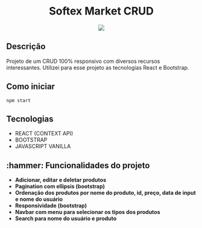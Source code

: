 # <h1 align="center"> Softex Market CRUD </h1> 

<p align="center">
<img src="https://user-images.githubusercontent.com/100027700/204397016-54d3556e-9b46-482d-b52b-4287816795ce.gif">
</p>

<h2>Descrição</h2>
Projeto de um CRUD 100% responsivo com diversos recursos interessantes. Utilizei para esse projeto as tecnologias React e Bootstrap.

<h2>Como iniciar</h2>

```
npm start
```

<h2>Tecnologias</h2>
<ul>
<li>REACT (CONTEXT API)
<li>BOOTSTRAP
<li>JAVASCRIPT VANILLA
</ul>


<h2>:hammer: Funcionalidades do projeto</h2>
<ul>
<li><b>Adicionar, editar e deletar produtos</b> 
<li><b>Pagination com ellipsis (bootstrap)</b> 
<li><b>Ordenação dos produtos por nome do produto, id, preço, data de input e nome do usuário</b> 
<li><b>Responsividade (bootstrap)</b>
<li><b>Navbar com menu para selecionar os tipos dos produtos</b>
<li><b>Search para nome do usuário e produto</b>
</ul>
